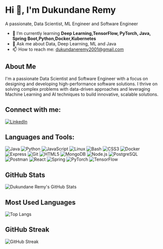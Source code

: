 # Hi 👋, I'm Dukundane Remy

A passionate, Data Scientist, ML Engineer and Software Engineer

- 🌱 I’m currently learning **Deep Learning,TensorFlow, PyTorch, Java, Spring Boot,Python,Docker,Kubernetes**
- 💬 Ask me about Data, Deep Learning, ML and Java
- 📫 How to reach me: dukundaneremy2001@gmail.com

 ## About Me
  I'm a passionate Data Scientist and Software Engineer with a focus on designing and developing high-performance software solutions. I thrive on solving complex problems with data-driven approaches and leveraging Machine Learning and AI techniques to build innovative, scalable solutions.

## Connect with me:

[![LinkedIn](https://img.shields.io/badge/LinkedIn-Remy--Dukundane-blue)](https://www.linkedin.com/in/dukundane-remy-083157240/)

## Languages and Tools:

![Java](https://img.shields.io/badge/-Java-05122A?style=flat&logo=java&logoColor=007396)
![Python](https://img.shields.io/badge/-Python-05122A?style=flat&logo=python&logoColor=3776AB)
![JavaScript](https://img.shields.io/badge/-JavaScript-05122A?style=flat&logo=javascript&logoColor=F7DF1E)
![Linux](https://img.shields.io/badge/-Linux-05122A?style=flat&logo=linux&logoColor=FCC624)
![Bash](https://img.shields.io/badge/-Bash-05122A?style=flat&logo=gnu-bash&logoColor=white)
![CSS3](https://img.shields.io/badge/-CSS3-05122A?style=flat&logo=css3&logoColor=1572B6)
![Docker](https://img.shields.io/badge/-Docker-05122A?style=flat&logo=docker)
![Express](https://img.shields.io/badge/-Express-05122A?style=flat&logo=express)
![Git](https://img.shields.io/badge/-Git-05122A?style=flat&logo=git)
![HTML5](https://img.shields.io/badge/-HTML5-05122A?style=flat&logo=html5&logoColor=E34F26)
![MongoDB](https://img.shields.io/badge/-MongoDB-05122A?style=flat&logo=mongodb&logoColor=47A248)
![Node.js](https://img.shields.io/badge/-Node.js-05122A?style=flat&logo=node.js&logoColor=339933)
![PostgreSQL](https://img.shields.io/badge/-PostgreSQL-05122A?style=flat&logo=postgresql&logoColor=336791)
![Postman](https://img.shields.io/badge/-Postman-05122A?style=flat&logo=postman)
![React](https://img.shields.io/badge/-React-05122A?style=flat&logo=react)
![Spring](https://img.shields.io/badge/-Spring-05122A?style=flat&logo=spring&logoColor=6DB33F)
![PyTorch](https://img.shields.io/badge/-PyTorch-05122A?style=flat&logo=pytorch&logoColor=6DB33F)
![TensorFlow](https://img.shields.io/badge/-TensorFlow-05122A?style=flat&logo=tensorflow&logoColor=6DB33F)

## GitHub Stats

![Dukundane Remy's GitHub Stats](https://github-readme-stats.vercel.app/api?username=remy000&show_icons=true&theme=radical)

## Most Used Languages

![Top Langs](https://github-readme-stats.vercel.app/api/top-langs/?username=remy000&layout=compact&theme=radical)
## GitHub Streak

![GitHub Streak](https://github-readme-streak-stats.herokuapp.com/?user=remy000&theme=radical)




